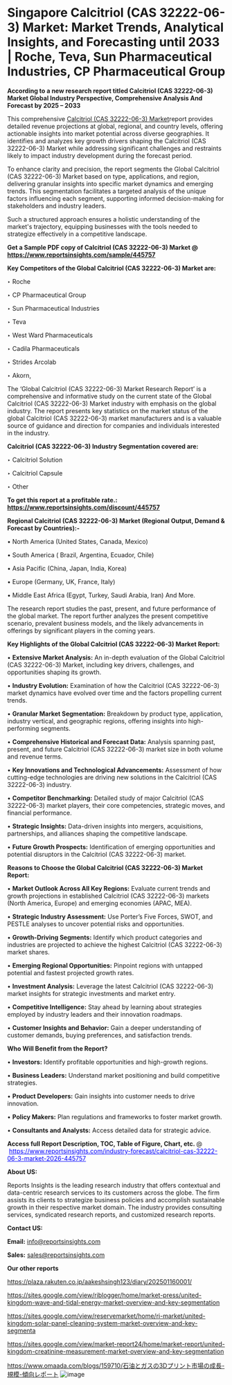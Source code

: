 # Singapore Calcitriol (CAS 32222-06-3) Market: Market Trends, Analytical Insights, and Forecasting until 2033 | Roche, Teva, Sun Pharmaceutical Industries, CP Pharmaceutical Group

<strong>According to a new research report titled Calcitriol (CAS 32222-06-3) Market Global Industry Perspective, Comprehensive Analysis And Forecast by 2025 – 2033</strong>

This comprehensive <a href=https://www.reportsinsights.com/sample/445757>Calcitriol (CAS 32222-06-3) Market</a>report provides detailed revenue projections at global, regional, and country levels, offering actionable insights into market potential across diverse geographies. It identifies and analyzes key growth drivers shaping the Calcitriol (CAS 32222-06-3) Market while addressing significant challenges and restraints likely to impact industry development during the forecast period.

To enhance clarity and precision, the report segments the Global Calcitriol (CAS 32222-06-3) Market based on type, applications, and region, delivering granular insights into specific market dynamics and emerging trends. This segmentation facilitates a targeted analysis of the unique factors influencing each segment, supporting informed decision-making for stakeholders and industry leaders.

Such a structured approach ensures a holistic understanding of the market's trajectory, equipping businesses with the tools needed to strategize effectively in a competitive landscape.

<strong>Get a Sample PDF copy of Calcitriol (CAS 32222-06-3) Market </strong><strong>@<a href=https://www.reportsinsights.com/sample/445757 style=color:#0000ff;> https://www.reportsinsights.com/sample/445757</a></strong></font>

<strong>Key Competitors of the Global Calcitriol (CAS 32222-06-3) Market are:</strong>

‣ Roche

‣ CP Pharmaceutical Group

‣ Sun Pharmaceutical Industries

‣ Teva

‣ West Ward Pharmaceuticals

‣ Cadila Pharmaceuticals

‣ Strides Arcolab

‣ Akorn,

The ‘Global Calcitriol (CAS 32222-06-3) Market Research Report’ is a comprehensive and informative study on the current state of the Global Calcitriol (CAS 32222-06-3) Market industry with emphasis on the global industry. The report presents key statistics on the market status of the global Calcitriol (CAS 32222-06-3) market manufacturers and is a valuable source of guidance and direction for companies and individuals interested in the industry.

<strong>Calcitriol (CAS 32222-06-3) Industry Segmentation covered are:</strong>

‣ Calcitriol Solution

‣ Calcitriol Capsule

‣ Other

<strong>To get this report at a profitable rate.: <a href=https://www.reportsinsights.com/discount/445757 style=color:#0000ff;>https://www.reportsinsights.com/discount/445757</a></strong></font>

<strong>Regional Calcitriol (CAS 32222-06-3) Market (Regional Output, Demand &amp; Forecast by Countries):-</strong>

• North America (United States, Canada, Mexico)

• South America ( Brazil, Argentina, Ecuador, Chile)

• Asia Pacific (China, Japan, India, Korea)

• Europe (Germany, UK, France, Italy)

• Middle East Africa (Egypt, Turkey, Saudi Arabia, Iran) And More.

The research report studies the past, present, and future performance of the global market. The report further analyzes the present competitive scenario, prevalent business models, and the likely advancements in offerings by significant players in the coming years.

<strong>Key Highlights of the Global Calcitriol (CAS 32222-06-3) Market Report:</strong>

• <strong>Extensive Market Analysis:</strong> An in-depth evaluation of the Global Calcitriol (CAS 32222-06-3) Market, including key drivers, challenges, and opportunities shaping its growth.

• <strong>Industry Evolution:</strong> Examination of how the Calcitriol (CAS 32222-06-3) market dynamics have evolved over time and the factors propelling current trends.

• <strong>Granular Market Segmentation:</strong> Breakdown by product type, application, industry vertical, and geographic regions, offering insights into high-performing segments.

• <strong>Comprehensive Historical and Forecast Data:</strong> Analysis spanning past, present, and future Calcitriol (CAS 32222-06-3) market size in both volume and revenue terms.

• <strong>Key Innovations and Technological Advancements:</strong> Assessment of how cutting-edge technologies are driving new solutions in the Calcitriol (CAS 32222-06-3) industry.

• <strong>Competitor Benchmarking:</strong> Detailed study of major Calcitriol (CAS 32222-06-3) market players, their core competencies, strategic moves, and financial performance.

• <strong>Strategic Insights:</strong> Data-driven insights into mergers, acquisitions, partnerships, and alliances shaping the competitive landscape.

• <strong>Future Growth Prospects:</strong> Identification of emerging opportunities and potential disruptors in the Calcitriol (CAS 32222-06-3) market.

<strong>Reasons to Choose the Global Calcitriol (CAS 32222-06-3) Market Report:</strong>

• <strong>Market Outlook Across All Key Regions:</strong> Evaluate current trends and growth projections in established Calcitriol (CAS 32222-06-3) markets (North America, Europe) and emerging economies (APAC, MEA).

• <strong>Strategic Industry Assessment:</strong> Use Porter’s Five Forces, SWOT, and PESTLE analyses to uncover potential risks and opportunities.

• <strong>Growth-Driving Segments:</strong> Identify which product categories and industries are projected to achieve the highest Calcitriol (CAS 32222-06-3) market shares.

• <strong>Emerging Regional Opportunities:</strong> Pinpoint regions with untapped potential and fastest projected growth rates.

• <strong>Investment Analysis:</strong> Leverage the latest Calcitriol (CAS 32222-06-3) market insights for strategic investments and market entry.

• <strong>Competitive Intelligence:</strong> Stay ahead by learning about strategies employed by industry leaders and their innovation roadmaps.

• <strong>Customer Insights and Behavior:</strong> Gain a deeper understanding of customer demands, buying preferences, and satisfaction trends.

<strong>Who Will Benefit from the Report?</strong>

• <strong>Investors:</strong> Identify profitable opportunities and high-growth regions.

• <strong>Business Leaders:</strong> Understand market positioning and build competitive strategies.

• <strong>Product Developers:</strong> Gain insights into customer needs to drive innovation.

• <strong>Policy Makers:</strong> Plan regulations and frameworks to foster market growth.

• <strong>Consultants and Analysts:</strong> Access detailed data for strategic advice.
</ul>
<strong>Access full Report Description, TOC, Table of Figure, Chart, etc. </strong>@  <a href=https://www.reportsinsights.com/industry-forecast/calcitriol-cas-32222-06-3-market-2026-445757 style=color:#0000ff;>https://www.reportsinsights.com/industry-forecast/calcitriol-cas-32222-06-3-market-2026-445757</a></font>

<strong><strong>About US</strong>:</strong>

Reports Insights is the leading research industry that offers contextual and data-centric research services to its customers across the globe. The firm assists its clients to strategize business policies and accomplish sustainable growth in their respective market domain. The industry provides consulting services, syndicated research reports, and customized research reports.

<strong>Contact US:</strong>

<p class=""""><b>Email:</b> <a href=mailto:info@reportsinsights.com>info@reportsinsights.com</a></p>
<p class=""""><b>Sales:</b> <a href=mailto:sales@reportsinsights.com>sales@reportsinsights.com</a></p>

<strong>Our other reports</strong>

<a href=https://plaza.rakuten.co.jp/aakeshsingh123/diary/202501160001/>https://plaza.rakuten.co.jp/aakeshsingh123/diary/202501160001/</a>

<a href=https://sites.google.com/view/riblogger/home/market-press/united-kingdom-wave-and-tidal-energy-market-overview-and-key-segmentation>https://sites.google.com/view/riblogger/home/market-press/united-kingdom-wave-and-tidal-energy-market-overview-and-key-segmentation</a>

<a href=https://sites.google.com/view/reservemarket/home/ri-market/united-kingdom-solar-panel-cleaning-system-market-overview-and-key-segmenta>https://sites.google.com/view/reservemarket/home/ri-market/united-kingdom-solar-panel-cleaning-system-market-overview-and-key-segmenta</a>

<a href=https://sites.google.com/view/market-report24/home/market-report/united-kingdom-creatinine-measurement-market-overview-and-key-segmentation>https://sites.google.com/view/market-report24/home/market-report/united-kingdom-creatinine-measurement-market-overview-and-key-segmentation</a>

<a href=https://www.omaada.com/blogs/159710/石油とガスの3Dプリント市場の成長-規模-傾向レポート>https://www.omaada.com/blogs/159710/石油とガスの3Dプリント市場の成長-規模-傾向レポート</a>
![image](https://github.com/user-attachments/assets/719ab509-6143-4629-a90f-8af262451ea5)

